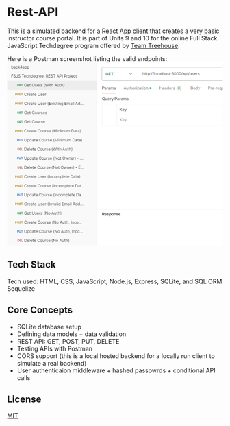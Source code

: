 # Rest-API
This is a simulated backend for a <a href="https://github.com/alexcartaz/React-App" target="_blank">React App client</a> that creates a very basic instructor course portal. It is part of Units 9 and 10 for the online Full Stack JavaScript Techdegree program offered by <a href="https://teamtreehouse.com/techdegree/full-stack-javascript" target="_blank">Team Treehouse</a>.

Here is a Postman screenshot listing the valid endpoints:
<kbd>
![](https://github.com/alexcartaz/assets/blob/main/postman%20rest%20api.png)
</kbd>

## Tech Stack

Tech used: HTML, CSS, JavaScript, Node.js, Express, SQLite, and SQL ORM Sequelize

## Core Concepts

 * SQLite database setup 
 * Defining data models + data validation
 * REST API: GET, POST, PUT, DELETE 
 * Testing APIs with Postman
 * CORS support (this is a local hosted backend for a locally run client to simulate a real backend)
 * User authenticaion middleware + hashed passowrds + conditional API calls

## License

[MIT](https://choosealicense.com/licenses/mit/)
